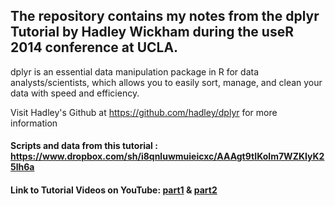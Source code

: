 ## The repository contains my notes from the dplyr Tutorial by Hadley Wickham during the useR 2014 conference at UCLA.

dplyr is an essential data manipulation package in R for data analysts/scientists, which allows you to easily sort, manage, and clean your data with speed and efficiency. 

Visit Hadley's Github at https://github.com/hadley/dplyr for more information
#### Scripts and data from this tutorial : https://www.dropbox.com/sh/i8qnluwmuieicxc/AAAgt9tIKoIm7WZKIyK25lh6a

#### Link to Tutorial Videos on YouTube: [part1](https://www.youtube.com/watch?v=8SGif63VW6E) & [part2](https://www.youtube.com/watch?v=Ue08LVuk790)
